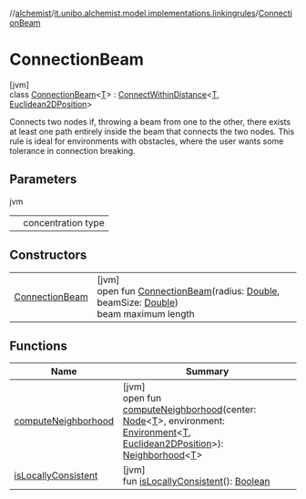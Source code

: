 //[alchemist](../../../index.md)/[it.unibo.alchemist.model.implementations.linkingrules](../index.md)/[ConnectionBeam](index.md)

# ConnectionBeam

[jvm]\
class [ConnectionBeam](index.md)<[T](index.md)> : [ConnectWithinDistance](../-connect-within-distance/index.md)<[T](../../it.unibo.alchemist.model.implementations.environments/-continuous2-d-obstacles/index.md), [Euclidean2DPosition](../../it.unibo.alchemist.model.implementations.positions/-euclidean2-d-position/index.md)> 

Connects two nodes if, throwing a beam from one to the other, there exists at least one path entirely inside the beam that connects the two nodes. This rule is ideal for environments with obstacles, where the user wants some tolerance in connection breaking.

## Parameters

jvm

| | |
|---|---|
| <T> | concentration type |

## Constructors

| | |
|---|---|
| [ConnectionBeam](-connection-beam.md) | [jvm]<br>open fun [ConnectionBeam](-connection-beam.md)(radius: [Double](https://kotlinlang.org/api/latest/jvm/stdlib/kotlin/-double/index.html), beamSize: [Double](https://kotlinlang.org/api/latest/jvm/stdlib/kotlin/-double/index.html))<br>beam maximum length |

## Functions

| Name | Summary |
|---|---|
| [computeNeighborhood](compute-neighborhood.md) | [jvm]<br>open fun [computeNeighborhood](compute-neighborhood.md)(center: [Node](../../it.unibo.alchemist.model.interfaces/-node/index.md)<[T](../../it.unibo.alchemist.model.implementations.environments/-continuous2-d-obstacles/index.md)>, environment: [Environment](../../it.unibo.alchemist.model.interfaces/-environment/index.md)<[T](../../it.unibo.alchemist.model.implementations.environments/-continuous2-d-obstacles/index.md), [Euclidean2DPosition](../../it.unibo.alchemist.model.implementations.positions/-euclidean2-d-position/index.md)>): [Neighborhood](../../it.unibo.alchemist.model.interfaces/-neighborhood/index.md)<[T](../../it.unibo.alchemist.model.implementations.environments/-continuous2-d-obstacles/index.md)> |
| [isLocallyConsistent](../-abstract-locally-consistent-linking-rule/is-locally-consistent.md) | [jvm]<br>fun [isLocallyConsistent](../-abstract-locally-consistent-linking-rule/is-locally-consistent.md)(): [Boolean](https://kotlinlang.org/api/latest/jvm/stdlib/kotlin/-boolean/index.html) |
